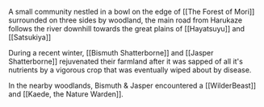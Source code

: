 A small community nestled in a bowl on the edge of [[The Forest of Mori]] surrounded on three sides by woodland, the main road from Harukaze follows the river downhill towards the great plains of [[Hayatsuyu]] and [[Satsukiya]]

During a recent winter, [[Bismuth Shatterborne]] and [[Jasper Shatterborne]] rejuvenated their farmland after it was sapped of all it's nutrients by a vigorous crop that was eventually wiped about by disease. 

In the nearby woodlands, Bismuth & Jasper encountered a [[WilderBeast]] and [[Kaede, the Nature Warden]].